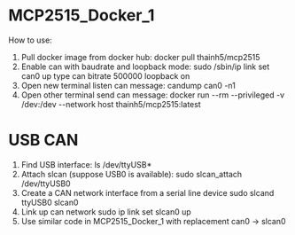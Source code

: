 # MCP2515_Docker_1

How to use:
1. Pull docker image from docker hub:
   docker pull thainh5/mcp2515
2. Enable can with baudrate and loopback mode:
   sudo /sbin/ip link set can0 up type can bitrate 500000 loopback on
3. Open new terminal listen can message:
   candump can0 -n1
4. Open other terminal send can message:
   docker run --rm --privileged -v /dev:/dev --network host thainh5/mcp2515:latest

# USB CAN
1. Find USB interface:
   ls /dev/ttyUSB*
2. Attach slcan (suppose USB0 is available):
   sudo slcan_attach /dev/ttyUSB0
3. Create a CAN network interface from a serial line device
   sudo slcand ttyUSB0 slcan0
4. Link up can network
   sudo ip link set slcan0 up
5. Use similar code in MCP2515_Docker_1 with replacement can0 -> slcan0
   
